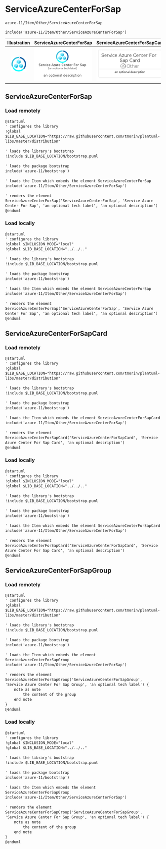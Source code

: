# ServiceAzureCenterForSap


```text
azure-11/Item/Other/ServiceAzureCenterForSap
```

```text
include('azure-11/Item/Other/ServiceAzureCenterForSap')
```



| Illustration | ServiceAzureCenterForSap | ServiceAzureCenterForSapCard | ServiceAzureCenterForSapGroup |
| :---: | :---: | :---: | :---: |
| ![illustration for Illustration](../../../azure-11/Item/Other/ServiceAzureCenterForSap.png) | ![illustration for ServiceAzureCenterForSap](../../../azure-11/Item/Other/ServiceAzureCenterForSap.Local.png) | ![illustration for ServiceAzureCenterForSapCard](../../../azure-11/Item/Other/ServiceAzureCenterForSapCard.Local.png) | ![illustration for ServiceAzureCenterForSapGroup](../../../azure-11/Item/Other/ServiceAzureCenterForSapGroup.Local.png) |




## ServiceAzureCenterForSap

### Load remotely
```plantuml
@startuml
' configures the library
!global $LIB_BASE_LOCATION="https://raw.githubusercontent.com/tmorin/plantuml-libs/master/distribution"

' loads the library's bootstrap
!include $LIB_BASE_LOCATION/bootstrap.puml

' loads the package bootstrap
include('azure-11/bootstrap')

' loads the Item which embeds the element ServiceAzureCenterForSap
include('azure-11/Item/Other/ServiceAzureCenterForSap')

' renders the element
ServiceAzureCenterForSap('ServiceAzureCenterForSap', 'Service Azure Center For Sap', 'an optional tech label', 'an optional description')
@enduml
```

### Load locally
```plantuml
@startuml
' configures the library
!global $INCLUSION_MODE="local"
!global $LIB_BASE_LOCATION="../../.."

' loads the library's bootstrap
!include $LIB_BASE_LOCATION/bootstrap.puml

' loads the package bootstrap
include('azure-11/bootstrap')

' loads the Item which embeds the element ServiceAzureCenterForSap
include('azure-11/Item/Other/ServiceAzureCenterForSap')

' renders the element
ServiceAzureCenterForSap('ServiceAzureCenterForSap', 'Service Azure Center For Sap', 'an optional tech label', 'an optional description')
@enduml
```

## ServiceAzureCenterForSapCard

### Load remotely
```plantuml
@startuml
' configures the library
!global $LIB_BASE_LOCATION="https://raw.githubusercontent.com/tmorin/plantuml-libs/master/distribution"

' loads the library's bootstrap
!include $LIB_BASE_LOCATION/bootstrap.puml

' loads the package bootstrap
include('azure-11/bootstrap')

' loads the Item which embeds the element ServiceAzureCenterForSapCard
include('azure-11/Item/Other/ServiceAzureCenterForSap')

' renders the element
ServiceAzureCenterForSapCard('ServiceAzureCenterForSapCard', 'Service Azure Center For Sap Card', 'an optional description')
@enduml
```

### Load locally
```plantuml
@startuml
' configures the library
!global $INCLUSION_MODE="local"
!global $LIB_BASE_LOCATION="../../.."

' loads the library's bootstrap
!include $LIB_BASE_LOCATION/bootstrap.puml

' loads the package bootstrap
include('azure-11/bootstrap')

' loads the Item which embeds the element ServiceAzureCenterForSapCard
include('azure-11/Item/Other/ServiceAzureCenterForSap')

' renders the element
ServiceAzureCenterForSapCard('ServiceAzureCenterForSapCard', 'Service Azure Center For Sap Card', 'an optional description')
@enduml
```

## ServiceAzureCenterForSapGroup

### Load remotely
```plantuml
@startuml
' configures the library
!global $LIB_BASE_LOCATION="https://raw.githubusercontent.com/tmorin/plantuml-libs/master/distribution"

' loads the library's bootstrap
!include $LIB_BASE_LOCATION/bootstrap.puml

' loads the package bootstrap
include('azure-11/bootstrap')

' loads the Item which embeds the element ServiceAzureCenterForSapGroup
include('azure-11/Item/Other/ServiceAzureCenterForSap')

' renders the element
ServiceAzureCenterForSapGroup('ServiceAzureCenterForSapGroup', 'Service Azure Center For Sap Group', 'an optional tech label') {
    note as note
        the content of the group
    end note
}
@enduml
```

### Load locally
```plantuml
@startuml
' configures the library
!global $INCLUSION_MODE="local"
!global $LIB_BASE_LOCATION="../../.."

' loads the library's bootstrap
!include $LIB_BASE_LOCATION/bootstrap.puml

' loads the package bootstrap
include('azure-11/bootstrap')

' loads the Item which embeds the element ServiceAzureCenterForSapGroup
include('azure-11/Item/Other/ServiceAzureCenterForSap')

' renders the element
ServiceAzureCenterForSapGroup('ServiceAzureCenterForSapGroup', 'Service Azure Center For Sap Group', 'an optional tech label') {
    note as note
        the content of the group
    end note
}
@enduml
```

